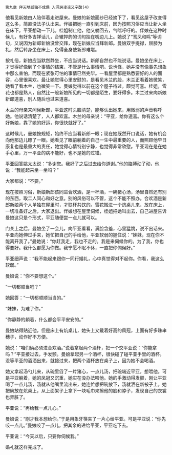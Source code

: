     第九章 拜天地孤独不成偶 入洞房凄凉又辛酸(4) 

   他看见新娘由人陪伴着走进屋来。曼娘的新娘面纱已经摘下了，看见这屋子改变得这么多，简直没法子认出来。伴娘把她一直引到床前，因为按照习俗应当让新人坐在床下。平亚想动一下儿。桂姐制止他，他又躺回去，气喘吁吁的。伴娘在这种时候儿，有好多吉祥话儿，合辙押韵的词句挂在嘴边儿上。她说了“鸾凤和鸣”等词句，又说因为新郎新娘没曾交拜，现在新娘应当拜新郎。曼娘双手提襟，屈膝为礼，然后转身坐在床上，免得全身使新郎难堪。

   按礼俗，新娘应当默然静坐，不应当说话。新郎自然也不能说话。曼娘坐在床上，才觉得好像到了个事情的结束，不管是什么事情吧。说也怪，她并没有像事先想象中那么害怕，而现在紧张可怕的事情已然完毕。一看屋里都是熟悉要好的人的面容，心里很喜欢。最让她觉得心里安慰的，是看见木兰的脸，木兰正看着她微笑，她看了看木兰，也微笑一下。曼娘觉得以前在这个屋子待过，颇觉可喜。桂姐，雪花也都是熟人，自然比一般新娘所见的一切都是陌生，要好得多。木兰过来向新娘新郎道喜，别人随后也过来道喜。

   木兰的母亲来问候新郎，平亚这时头脑清楚，能够认出她来，用微弱的声音称呼她。他说话清楚了，人人都欢喜。木兰的母亲说：“平亚，给你道喜。你有这么个好新娘，靠了她的好运，你很快就好了。”

   这时候儿，曼娘按规矩，始终不应当看新郎一眼；现在她既然开口说话，她有机会向他那边儿瞟了一眼。她看见了眼前躺着的自己一生中最重要的人，而照顾他早日康复也是最重大的责任，她觉得心情特别宁静，也觉得非常欣慰。平亚现在是在她手心里，万一平亚的病不能好，也不是她的过错。

   平亚回答姚太太说：“多谢您。我好了之后过去给你道谢。”他的胳膊动了动，他说：“我能起来坐一坐吗？”

   大家都说：“不要。”

   现在按照习俗，新娘新郎该同进合欢酒，是一杯酒，一碗猪心汤，汤里自然还有别的东西，取二人同心和好之意。别的风俗可以不管，这个不能不照办。合欢酒是新郎新娘两个人单独在屋里时，才联杯共饮的。雪花搬进一个炕桌儿来，放在床上，一切准备好之后，大家退出。伴娘想在屋里伺候，桂姐把她叫出去，自己进屋告诉曼娘这只是个形式，平亚随便尝一点儿就可以。

   门关上之后，曼娘坐了一会儿，向平亚看看，满脸含羞，心里猛跳，说不出话来。平亚向她伸过手来，她忙把自己的手给他，平亚软弱的握住说：“妹妹，现在你不能离开我了。”曼她说：“你赶我走，我也不走的。我是来伺候你的。为了我，你也得要好。我什么都愿为你做。我宁愿不眠不休，一直把你伺候好。”

   平亚细声说：“我不能起来跟你一同行婚礼，心中真觉得对不起你。你看，我这么软弱。”

   曼娘说：“你不要想这个。”

   “一切都顺当吧？”

   她回答：“一切都顺顺当当的。”

   “妹妹，为难了你。”

   “你静静的躺着，什么都会平平安安的。”

   曼娘站得贴近他，但是床上有炕桌儿，她头上又戴着好高的凤冠，上面有好多珠串穗子，动作好不方便。

   她说：“咱们俩必须进合欢酒。”说着拿起两个酒杯，把一个交平亚说：“你能拿吗？”平亚接过去，手发颤。曼娘拿起另一个酒杯，很快碰了碰平亚手里的酒杯。没等平亚的酒洒出来，就接过来，把两个酒杯放在桌子上，因为她不会喝酒。

   她又拿起汤勺儿来，从碗里舀了一片猪心，一点儿汤，把碗端近平亚，想喂他。可是平亚躺着，她的凤冠又沉重，她实在没办法喂他。她的手激动得发颤，刚让平亚喝了一点儿汤，汤就从他嘴里流出来，她连忙想把碗放下，汤就洒在新被子上。她把碗放在炕桌上，从上面架子上拿下一块毛巾来擦他的脸和脖子，发现自己的衣裳也弄脏了。

   平亚说：“再给我一点儿心。”

   曼娘说：“刚才我本想给你。”于是用象牙筷夹了一片心给平亚。可是平亚说：“你先咬一点儿。”曼娘咬了一点儿，把其余的递给平亚，平亚吃下去。

   平亚说：“今天以后，只要你伺候我。”

   婚礼就这样完成了。

